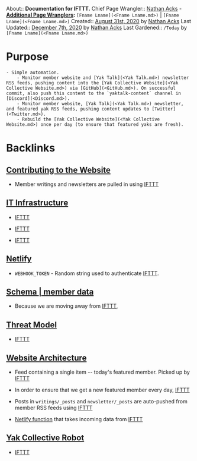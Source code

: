 About:: __Documentation for IFTTT.__
Chief Page Wrangler:: [Nathan Acks](<Nathan Acks.md>)
    - **[Additional Page Wranglers](<Additional Page Wranglers.md>):** `[Fname Lname](<Fname Lname.md>)` | `[Fname Lname](<Fname Lname.md>)`
Created:: [August 31st, 2020](<August 31st, 2020.md>) by [Nathan Acks](<Nathan Acks.md>)
Last Updated:: [December 7th, 2020](<December 7th, 2020.md>) by [Nathan Acks](<Nathan Acks.md>)
Last Gardened:: `/Today` by `[Fname Lname](<Fname Lname.md>)`
# Purpose
    - Simple automation.
        - Monitor member website and [Yak Talk](<Yak Talk.md>) newsletter RSS feeds, pushing content into the [Yak Collective Website](<Yak Collective Website.md>) via [GitHub](<GitHub.md>). On successful commit, also push this content to the `yaktalk-content` channel in [Discord](<Discord.md>).
        - Monitor member website, [Yak Talk](<Yak Talk.md>) newsletter, and featured yak RSS feeds, pushing content updates to [Twitter](<Twitter.md>).
        - Rebuild the [Yak Collective Website](<Yak Collective Website.md>) once per day (to ensure that featured yaks are fresh).

# Backlinks
## [Contributing to the Website](<Contributing to the Website.md>)
- Member writings and newsletters are pulled in using [IFTTT](<IFTTT.md>)

## [IT Infrastructure](<IT Infrastructure.md>)
- [IFTTT](<IFTTT.md>)

- [IFTTT](<IFTTT.md>)

- [IFTTT](<IFTTT.md>)

## [Netlify](<Netlify.md>)
- `WEBHOOK_TOKEN` - Random string used to authenticate [IFTTT](<IFTTT.md>).

## [Schema | member data](<Schema | member data.md>)
- Because we are moving away from [IFTTT](<IFTTT.md>),

## [Threat Model](<Threat Model.md>)
- [IFTTT](<IFTTT.md>)

## [Website Architecture](<Website Architecture.md>)
- Feed containing a single item -- today's featured member. Picked up by [IFTTT](<IFTTT.md>)

- In order to ensure that we get a new featured member every day, [IFTTT](<IFTTT.md>)

- Posts in `writings/_posts` and `newsletter/_posts` are auto-pushed from member RSS feeds using [IFTTT](<IFTTT.md>)

- [Netlify function](https://docs.netlify.com/functions/overview/) that takes incoming data from [IFTTT](<IFTTT.md>)

## [Yak Collective Robot](<Yak Collective Robot.md>)
- [IFTTT](<IFTTT.md>)

